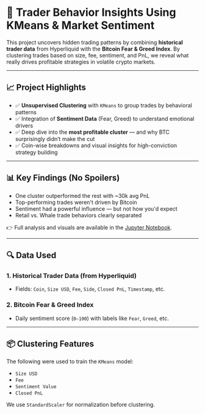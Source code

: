 # 🧠 Trader Behavior Insights Using KMeans & Market Sentiment

This project uncovers hidden trading patterns by combining **historical trader data** from Hyperliquid with the **Bitcoin Fear & Greed Index**. By clustering trades based on size, fee, sentiment, and PnL, we reveal what really drives profitable strategies in volatile crypto markets.

---

## 📈 Project Highlights

- ✅ **Unsupervised Clustering** with `KMeans` to group trades by behavioral patterns
- ✅ Integration of **Sentiment Data** (Fear, Greed) to understand emotional drivers
- ✅ Deep dive into the **most profitable cluster** — and why BTC surprisingly didn’t make the cut
- ✅ Coin-wise breakdowns and visual insights for high-conviction strategy building

---

## 📊 Key Findings (No Spoilers)

- One cluster outperformed the rest with ~30k avg PnL
- Top-performing trades weren't driven by Bitcoin
- Sentiment had a powerful influence — but not how you'd expect
- Retail vs. Whale trade behaviors clearly separated

👉 Full analysis and visuals are available in the [Jupyter Notebook](./Trader_Behavior_Insights.ipynb).

---

## 🔍 Data Used

### 1. Historical Trader Data (from Hyperliquid)
- Fields: `Coin`, `Size USD`, `Fee`, `Side`, `Closed PnL`, `Timestamp`, etc.

### 2. Bitcoin Fear & Greed Index
- Daily sentiment score (`0–100`) with labels like `Fear`, `Greed`, etc.

---

## 📦 Clustering Features

The following were used to train the `KMeans` model:
- `Size USD`
- `Fee`
- `Sentiment Value`
- `Closed PnL`

We use `StandardScaler` for normalization before clustering.


